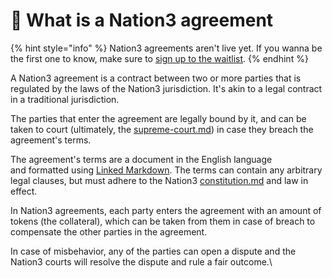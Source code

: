 # 💎 What is a Nation3 agreement

{% hint style="info" %}
Nation3 agreements aren't live yet. If you wanna be the first one to know, make sure to [sign up to the waitlist](https://forms.gle/FJX5CGqiCnfny8196).
{% endhint %}

A Nation3 agreement is a contract between two or more parties that is regulated by the laws of the Nation3 jurisdiction. It's akin to a legal contract in a traditional jurisdiction.

The parties that enter the agreement are legally bound by it, and can be taken to court (ultimately, the [supreme-court.md](../legal-system/supreme-court.md "mention")) in case they breach the agreement's terms.

The agreement's terms are a document in the English language and formatted using [Linked Markdown](https://linked.md). The terms can contain any arbitrary legal clauses, but must adhere to the Nation3 [constitution.md](../legal-system/constitution.md "mention") and law in effect.

In Nation3 agreements, each party enters the agreement with an amount of tokens (the collateral), which can be taken from them in case of breach to compensate the other parties in the agreement.

In case of misbehavior, any of the parties can open a dispute and the Nation3 courts will resolve the dispute and rule a fair outcome.\
